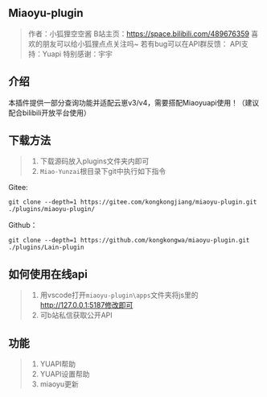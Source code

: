 ## Miaoyu-plugin
> 作者：小狐狸空空酱
> B站主页：https://space.bilibili.com/489676359
> 喜欢的朋友可以给小狐狸点点关注吗~
> 若有bug可以在API群反馈：
> API支持：Yuapi
> 特别感谢：宇宇
## 介绍
本插件提供一部分查询功能并适配云崽v3/v4，需要搭配Miaoyuapi使用！（建议配合bilibili开放平台使用）
## 下载方法
> 1. 下载源码放入plugins文件夹内即可
> 2. `Miao-Yunzai`根目录下git中执行如下指令

Gitee:
```
git clone --depth=1 https://gitee.com/kongkongjiang/miaoyu-plugin.git ./plugins/miaoyu-plugin/
```
Github：
```
git clone --depth=1 https://github.com/kongkongwa/miaoyu-plugin.git ./plugins/Lain-plugin
```
## 如何使用在线api
> 1. 用vscode打开`miaoyu-plugin\apps`文件夹将js里的
> http://127.0.0.1:5187修改即可
> 2. 可b站私信获取公开API
## 功能
>  1. YUAPI帮助
>  2. YUAPI设置帮助
>  3. miaoyu更新



